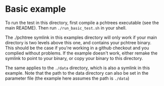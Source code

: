 # Basic example

To run the test in this directory, first compile a pchtrees executable (see the
main README). Then run `./run_basic_test.sh` in your shell.

The ./pchtree symlink in this examples directory will only work if your main
directory is two levels above this one, and contains your pchtree binary. This
should be the case if you're working in a github checkout and you complied
without problems. If the example doesn't work, either remake the symlink to
point to your binary, or copy your binary to this directory.

The same applies to the `./data` directory, which is also a symlink in this
example. Note that the path to the data directory can also be set in the
parameter file (the example here assumes the path is `./data`)
